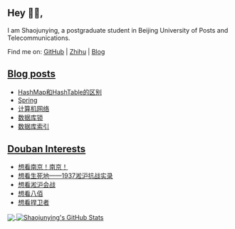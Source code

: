 ## Hey 👋🏻,

I am Shaojunying, a postgraduate student in Beijing University of Posts and Telecommunications.

Find me on: [GitHub](https://github.com/shaojunying) | [Zhihu](https://www.zhihu.com/people/shaojunying) | [Blog](https://shaojunying.github.io/)

## <a href="https://shaojunying.github.io/" target="_blank">Blog posts</a>
<!-- BLOG-POST-LIST:START -->
- [HashMap和HashTable的区别](https://shaojunying.github.io/2020/07/17/HashMap%E5%92%8CHashTable%E7%9A%84%E5%8C%BA%E5%88%AB/)
- [Spring](https://shaojunying.github.io/2020/07/05/Spring/)
- [计算机网络](https://shaojunying.github.io/2020/07/01/%E8%AE%A1%E7%AE%97%E6%9C%BA%E7%BD%91%E7%BB%9C/)
- [数据库锁](https://shaojunying.github.io/2020/06/25/%E6%95%B0%E6%8D%AE%E5%BA%93%E9%94%81/)
- [数据库索引](https://shaojunying.github.io/2020/06/23/%E6%95%B0%E6%8D%AE%E5%BA%93%E7%B4%A2%E5%BC%95/)
<!-- BLOG-POST-LIST:END -->

## <a href="https://www.douban.com/people/155360876/" target="_blank">Douban Interests</a>
<!-- douban:START -->
- [想看南京！南京！](http://movie.douban.com/subject/2294568/)
- [想看生死地——1937淞沪抗战实录](http://movie.douban.com/subject/26591478/)
- [想看淞沪会战](http://movie.douban.com/subject/30304002/)
- [想看八佰](http://movie.douban.com/subject/26754233/)
- [想看捍卫者](http://movie.douban.com/subject/27063335/)
<!-- douban:END -->

<a href="https://github.com/shaojunying">
  <img align="center" src="https://github-readme-stats.codestackr.vercel.app/api/top-langs/?username=shaojunying&hide=css,html" />
</a>

<a href="https://github.com/shaojunying">
  <img align="center" src="https://github-readme-stats.codestackr.vercel.app/api?username=shaojunying&show_icons=true" alt="Shaojunying's GitHub Stats" />
</a>
